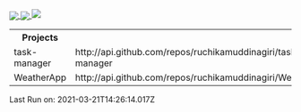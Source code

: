 <!DOCTYPE html>
<html lang="en">
<head>
    <meta charset="UTF-8">
    <meta http-equiv="X-UA-Compatible" content="IE=edge">
    <meta name="viewport" content="width=device-width, initial-scale=1.0">
    <title>Document</title>
</head>
<body>
    <a href="https://github.com/anuraghazra/github-readme-stats">
        <img align="center" src="https://github-readme-stats.vercel.app/api/pin/?username=ruchikamuddinagiri&repo=github-readme-stats" />
      </a>
      <a href="https://github.com/anuraghazra/convoychat">
        <img align="center" src="https://github-readme-stats.vercel.app/api/pin/?username=ruchikamuddinagiri&repo=convoychat" />
      </a>
    <img src="https://profile-counter.glitch.me/ruchikamuddinagiri/count.svg">
    <table>
        <th>Projects</th>
            <tr>
                <td>task-manager</td>
                <td>http://api.github.com/repos/ruchikamuddinagiri/task-manager</td>
            </tr><tr>
                <td>WeatherApp</td>
                <td>http://api.github.com/repos/ruchikamuddinagiri/WeatherApp</td>
            </tr>
    </table>
    <p>Last Run on: 2021-03-21T14:26:14.017Z</p>
</body>
</html>